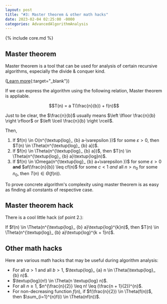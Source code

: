 ```yaml
---
layout: post
title: "#3: Master theorem & other math hacks"
date: 2023-02-04 02:25:00 -0000
categories: AdvancedAlgorithmAnalysis
---
```


{% include core.md %}

## Master theorem

Master theorem is a tool that can be used for analysis of certain recursive algorithms, especially the divide & conquer kind.

([Learn more](https://en.wikipedia.org/wiki/Master_theorem_(analysis_of_algorithms)){:target="_blank"})

If we can express the algorithm using the following relation, Master theorem is appliable.

$$T(n) = a T(\frac{n}{b}) + f(n)$$

Just to be clear, the $\frac{n}{b}$ usually means $\left \lfloor \frac{n}{b} \right \rfloor$ or $\left \lceil \frac{n}{b} \right \rceil$.

Then,

1. If $f(n) \in O(n^{\textup{log}_ {b} a-\varepsilon })$ for some $\varepsilon > 0$, then $T(n) \in \Theta(n^{\textup{log}_ {b} a})$.
2. If $f(n) \in \Theta(n^{\textup{log}_ {b} a})$, then $T(n) \in \Theta(n^{\textup{log}_ {b} a}\textup{log}n)$.
3. If $f(n) \in \Omega(n^{\textup{log}_ {b} a+\varepsilon })$ for some $\varepsilon > 0$ **and** $af(\frac{n}{b}) \leq cf(n)$ for some $c < 1$ *and* all $n > n_{0}$ for some $n_{0}$, then $T(n) \in \Theta(f(n))$.

To prove concrete algorithm's complexity using master theorem is as easy as finding all constants of respective case.

## Master theorem hack

There is a cool little hack (of point 2.):

If $f(n) \in \Theta(n^{\textup{log}_ {b} a}\textup{log}^{k}n)$, then $T(n) \in \Theta(n^{\textup{log}_ {b} a}\textup{log}^{k + 1}n)$.

## Other math hacks

Here are various math hacks that may be useful during algorithm analysis:

- For all $a > 1$ and all $b > 1$, $\textup{log}_ {a} n \in \Theta(\textup{log}_ {b} n)$.
- $\textup{log}(n!) \in \Theta(n \textup{log} n)$.
- For all $n \geq 1$, $n^{\frac{n}{2}} \leq n! \leq (\frac{n + 1}{2})^{n}$.
- For non-decreasing function $f(n)$, if $f(\frac{n}{2}) \in \Theta(f(n))$, then $\sum_{i=1}^{n}f(i) \in \Theta(nf(n))$.
